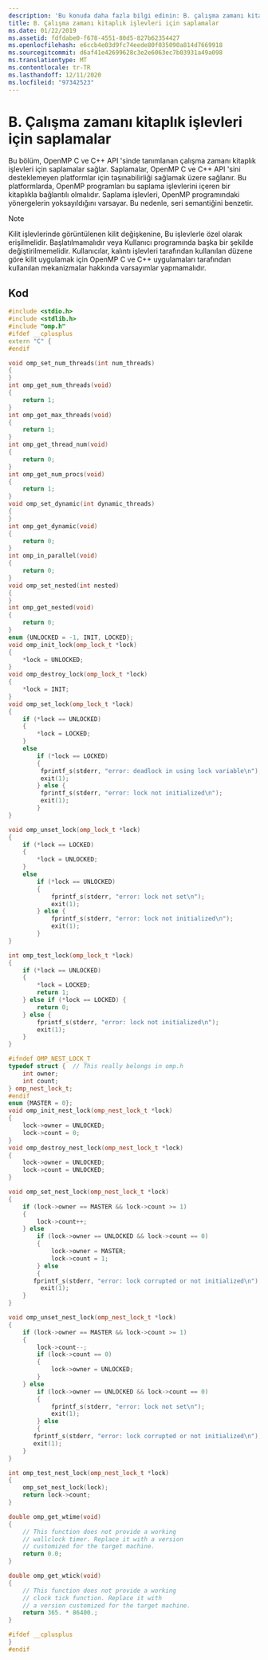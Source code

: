 ```yaml
---
description: 'Bu konuda daha fazla bilgi edinin: B. çalışma zamanı kitaplık işlevleri için saplamalar'
title: B. Çalışma zamanı kitaplık işlevleri için saplamalar
ms.date: 01/22/2019
ms.assetid: fdfdabe0-f678-4551-80d5-827b62354427
ms.openlocfilehash: e6ccb4e03d9fc74eede80f035090a814d7669918
ms.sourcegitcommit: d6af41e42699628c3e2e6063ec7b03931a49a098
ms.translationtype: MT
ms.contentlocale: tr-TR
ms.lasthandoff: 12/11/2020
ms.locfileid: "97342523"
---
```

# <a name="b-stubs-for-run-time-library-functions"></a>B. Çalışma zamanı kitaplık işlevleri için saplamalar

Bu bölüm, OpenMP C ve C++ API 'sinde tanımlanan çalışma zamanı kitaplık işlevleri için saplamalar sağlar. Saplamalar, OpenMP C ve C++ API 'sini desteklemeyen platformlar için taşınabilirliği sağlamak üzere sağlanır. Bu platformlarda, OpenMP programları bu saplama işlevlerini içeren bir kitaplıkla bağlantılı olmalıdır. Saplama işlevleri, OpenMP programındaki yönergelerin yoksayıldığını varsayar. Bu nedenle, seri semantiğini benzetir.

> [!NOTE]
> Kilit işlevlerinde görüntülenen kilit değişkenine, Bu işlevlerle özel olarak erişilmelidir. Başlatılmamalıdır veya Kullanıcı programında başka bir şekilde değiştirilmemelidir. Kullanıcılar, kalıntı işlevleri tarafından kullanılan düzene göre kilit uygulamak için OpenMP C ve C++ uygulamaları tarafından kullanılan mekanizmalar hakkında varsayımlar yapmamalıdır.

## <a name="code"></a>Kod

```cpp
#include <stdio.h>
#include <stdlib.h>
#include "omp.h"
#ifdef __cplusplus
extern "C" {
#endif

void omp_set_num_threads(int num_threads)
{
}
int omp_get_num_threads(void)
{
    return 1;
}
int omp_get_max_threads(void)
{
    return 1;
}
int omp_get_thread_num(void)
{
    return 0;
}
int omp_get_num_procs(void)
{
    return 1;
}
void omp_set_dynamic(int dynamic_threads)
{
}
int omp_get_dynamic(void)
{
    return 0;
}
int omp_in_parallel(void)
{
    return 0;
}
void omp_set_nested(int nested)
{
}
int omp_get_nested(void)
{
    return 0;
}
enum {UNLOCKED = -1, INIT, LOCKED};
void omp_init_lock(omp_lock_t *lock)
{
    *lock = UNLOCKED;
}
void omp_destroy_lock(omp_lock_t *lock)
{
    *lock = INIT;
}
void omp_set_lock(omp_lock_t *lock)
{
    if (*lock == UNLOCKED)
    {
        *lock = LOCKED;
    }
    else
        if (*lock == LOCKED)
        {
         fprintf_s(stderr, "error: deadlock in using lock variable\n");
         exit(1);
        } else {
         fprintf_s(stderr, "error: lock not initialized\n");
         exit(1);
        }
}

void omp_unset_lock(omp_lock_t *lock)
{
    if (*lock == LOCKED)
    {
        *lock = UNLOCKED;
    }
    else
        if (*lock == UNLOCKED)
        {
            fprintf_s(stderr, "error: lock not set\n");
            exit(1);
        } else {
            fprintf_s(stderr, "error: lock not initialized\n");
            exit(1);
        }
}

int omp_test_lock(omp_lock_t *lock)
{
    if (*lock == UNLOCKED)
    {
        *lock = LOCKED;
        return 1;
    } else if (*lock == LOCKED) {
        return 0;
    } else {
        fprintf_s(stderr, "error: lock not initialized\n");
        exit(1);
    }
}

#ifndef OMP_NEST_LOCK_T
typedef struct {  // This really belongs in omp.h
    int owner;
    int count;
} omp_nest_lock_t;
#endif
enum {MASTER = 0};
void omp_init_nest_lock(omp_nest_lock_t *lock)
{
    lock->owner = UNLOCKED;
    lock->count = 0;
}
void omp_destroy_nest_lock(omp_nest_lock_t *lock)
{
    lock->owner = UNLOCKED;
    lock->count = UNLOCKED;
}

void omp_set_nest_lock(omp_nest_lock_t *lock)
{
    if (lock->owner == MASTER && lock->count >= 1)
    {
        lock->count++;
    } else
        if (lock->owner == UNLOCKED && lock->count == 0)
        {
            lock->owner = MASTER;
            lock->count = 1;
        } else
        {
       fprintf_s(stderr, "error: lock corrupted or not initialized\n");
         exit(1);
    }
}

void omp_unset_nest_lock(omp_nest_lock_t *lock)
{
    if (lock->owner == MASTER && lock->count >= 1)
    {
        lock->count--;
        if (lock->count == 0)
        {
            lock->owner = UNLOCKED;
        }
    } else
        if (lock->owner == UNLOCKED && lock->count == 0)
        {
            fprintf_s(stderr, "error: lock not set\n");
            exit(1);
        } else
        {
       fprintf_s(stderr, "error: lock corrupted or not initialized\n");
       exit(1);
    }
}

int omp_test_nest_lock(omp_nest_lock_t *lock)
{
    omp_set_nest_lock(lock);
    return lock->count;
}

double omp_get_wtime(void)
{
    // This function does not provide a working
    // wallclock timer. Replace it with a version
    // customized for the target machine.
    return 0.0;
}

double omp_get_wtick(void)
{
    // This function does not provide a working
    // clock tick function. Replace it with
    // a version customized for the target machine.
    return 365. * 86400.;
}

#ifdef __cplusplus
}
#endif
```

